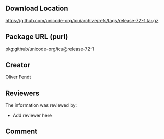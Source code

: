 ## Download Location

https://github.com/unicode-org/icu/archive/refs/tags/release-72-1.tar.gz

## Package URL (purl)

pkg:github/unicode-org/icu@release-72-1

## Creator

Oliver Fendt

## Reviewers

The information was reviewed by:

* Add reviewer here

## Comment

